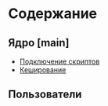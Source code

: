 Содержание
==========


Ядро [main]
-----------
* [Подключение скриптов](https://github.com/kolibri1/BitrixBook/blob/master/scripts.md) 
* [Кеширование](https://github.com/kolibri1/BitrixBook/blob/master/cache.md) 

Пользователи
------------
